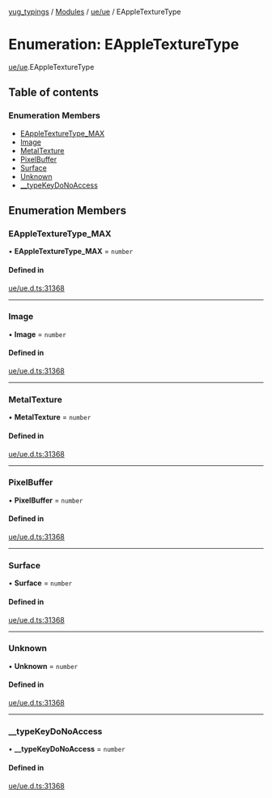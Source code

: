 [yug_typings](../README.md) / [Modules](../modules.md) / [ue/ue](../modules/ue_ue.md) / EAppleTextureType

# Enumeration: EAppleTextureType

[ue/ue](../modules/ue_ue.md).EAppleTextureType

## Table of contents

### Enumeration Members

- [EAppleTextureType\_MAX](ue_ue.EAppleTextureType.md#eappletexturetype_max)
- [Image](ue_ue.EAppleTextureType.md#image)
- [MetalTexture](ue_ue.EAppleTextureType.md#metaltexture)
- [PixelBuffer](ue_ue.EAppleTextureType.md#pixelbuffer)
- [Surface](ue_ue.EAppleTextureType.md#surface)
- [Unknown](ue_ue.EAppleTextureType.md#unknown)
- [\_\_typeKeyDoNoAccess](ue_ue.EAppleTextureType.md#__typekeydonoaccess)

## Enumeration Members

### EAppleTextureType\_MAX

• **EAppleTextureType\_MAX** = `number`

#### Defined in

[ue/ue.d.ts:31368](https://github.com/YugMetaverse/yug_typings/blob/b7d9b19/ue/ue.d.ts#L31368)

___

### Image

• **Image** = `number`

#### Defined in

[ue/ue.d.ts:31368](https://github.com/YugMetaverse/yug_typings/blob/b7d9b19/ue/ue.d.ts#L31368)

___

### MetalTexture

• **MetalTexture** = `number`

#### Defined in

[ue/ue.d.ts:31368](https://github.com/YugMetaverse/yug_typings/blob/b7d9b19/ue/ue.d.ts#L31368)

___

### PixelBuffer

• **PixelBuffer** = `number`

#### Defined in

[ue/ue.d.ts:31368](https://github.com/YugMetaverse/yug_typings/blob/b7d9b19/ue/ue.d.ts#L31368)

___

### Surface

• **Surface** = `number`

#### Defined in

[ue/ue.d.ts:31368](https://github.com/YugMetaverse/yug_typings/blob/b7d9b19/ue/ue.d.ts#L31368)

___

### Unknown

• **Unknown** = `number`

#### Defined in

[ue/ue.d.ts:31368](https://github.com/YugMetaverse/yug_typings/blob/b7d9b19/ue/ue.d.ts#L31368)

___

### \_\_typeKeyDoNoAccess

• **\_\_typeKeyDoNoAccess** = `number`

#### Defined in

[ue/ue.d.ts:31368](https://github.com/YugMetaverse/yug_typings/blob/b7d9b19/ue/ue.d.ts#L31368)
